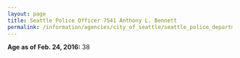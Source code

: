 ```yaml
---
layout: page
title: Seattle Police Officer 7541 Anthony L. Bennett
permalink: /information/agencies/city_of_seattle/seattle_police_department/copbook/7541/
---
```


**Age as of Feb. 24, 2016:** 38
